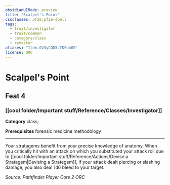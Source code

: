 ```yaml
---
obsidianUIMode: preview
title: "Scalpel's Point"
cssclasses: pf2e,pf2e-spell
tags:
  - trait/investigator
  - trait/common
  - category/class
  - remaster
aliases: "Item.GV3yCQD5LTKFomO9"
license: ORC
---
```

# Scalpel's Point
## Feat 4
### [[cool folder/Important stuff/Reference/Classes/Investigator]]

**Category** class; 



**Prerequisites** forensic medicine methodology
* * *
Your stratagems benefit from your precise knowledge of anatomy. When you critically hit with an attack on which you substituted your attack roll due to [[cool folder/Important stuff/Reference/Actions/Devise a Stratagem|Devising a Strategem]], if your attack dealt piercing or slashing damage, you also deal 1d6 bleed to your target.

*Source: Pathfinder Player Core 2*
*ORC*